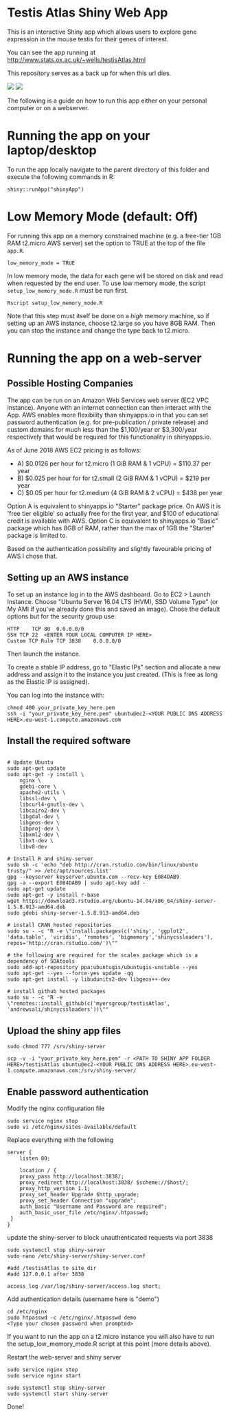 # Testis Atlas Shiny Web App

This is an interactive Shiny app which allows users to explore gene expression in the mouse testis for their genes of interest.

You can see the app running at http://www.stats.ox.ac.uk/~wells/testisAtlas.html

This repository serves as a back up for when this url dies.

![](Screenshot1.png)
![](Screenshot2.png)

The following is a guide on how to run this app either on your personal computer or on a webserver.


# Running the app on your laptop/desktop

To run the app locally navigate to the parent directory of this folder and execute the following commands in R:

```{r}
shiny::runApp("shinyApp")
```

# Low Memory Mode (default: Off)


For running this app on a memory constrained machine (e.g. a free-tier 1GB RAM t2.micro AWS server) set the option to TRUE at the top of the file `app.R`.

```{r}
low_memory_mode = TRUE
```

In low memory mode, the data for each gene will be stored on disk and read when requested by the end user.
To use low memory mode, the script `setup_low_memory_mode.R` must be run first.

```{r}
Rscript setup_low_memory_mode.R
```

Note that this step must itself be done on a *high* memory machine, so if setting up an AWS instance, choose t2.large so you have 8GB RAM. Then you can stop the instance and change the type back to t2.micro.

# Running the app on a web-server

## Possible Hosting Companies

The app can be run on an Amazon Web Services web server (EC2 VPC instance). Anyone with an internet connection can then interact with the App. AWS enables more flexibility than shinyapps.io in that you can set password authentication (e.g. for pre-publication / private release) and custom domains for much less than the $1,100/year or $3,300/year respectively that would be required for this functionality in shinyapps.io.

As of June 2018 AWS EC2 pricing is as follows:

- A) $0.0126 per hour for t2.micro (1 GiB RAM & 1 vCPU) = $110.37 per year
- B) $0.025 per hour for for t2.small (2 GiB RAM & 1 vCPU) = $219 per year
- C) $0.05 per hour for t2.medium (4 GiB RAM & 2 vCPU) = $438 per year

Option A is equivalent to shinyapps.io "Starter" package price. On AWS it is 'free tier eligible' so actually free for the first year, and $100 of educational credit is available with AWS.
Option C is equivalent to shinyapps.io "Basic" package which has 8GB of RAM, rather than the max of 1GB the "Starter" package is limited to.

Based on the authentication possibility and slightly favourable pricing of AWS I chose that.

## Setting up an AWS instance

To set up an instance log in to the AWS dashboard. Go to EC2 > Launch Instance.
Choose "Ubuntu Server 16.04 LTS (HVM), SSD Volume Type" (or My AMI if you've already done this and saved an image).
Chose the default options but for the security group use: 

```
HTTP	TCP	80	0.0.0.0/0
SSH	TCP	22	<ENTER YOUR LOCAL COMPUTER IP HERE>
Custom TCP Rule	TCP	3838	0.0.0.0/0
```

Then launch the instance.

To create a stable IP address, go to "Elastic IPs" section and allocate a new address and assign it to the instance you just created. (This is free as long as the Elastic IP is assigned).

You can log into the instance with:
```{bash}
chmod 400 your_private_key_here.pem
ssh -i "your_private_key_here.pem" ubuntu@ec2-<YOUR PUBLIC DNS ADDRESS HERE>.eu-west-1.compute.amazonaws.com
```

## Install the required software

```{bash}

# Update Ubuntu
sudo apt-get update
sudo apt-get -y install \
    nginx \
    gdebi-core \
    apache2-utils \
    libssl-dev \
    libcurl4-gnutls-dev \
    libcairo2-dev \
    libgdal-dev \
    libgeos-dev \
    libproj-dev \
    libxml2-dev \
    libxt-dev \
    libv8-dev

# Install R and shiny-server
sudo sh -c 'echo "deb http://cran.rstudio.com/bin/linux/ubuntu trusty/" >> /etc/apt/sources.list'
gpg --keyserver keyserver.ubuntu.com --recv-key E084DAB9
gpg -a --export E084DAB9 | sudo apt-key add -
sudo apt-get update
sudo apt-get -y install r-base
wget https://download3.rstudio.org/ubuntu-14.04/x86_64/shiny-server-1.5.8.913-amd64.deb
sudo gdebi shiny-server-1.5.8.913-amd64.deb

# install CRAN hosted repositories
sudo su - -c "R -e \"install.packages(c('shiny', 'ggplot2', 'data.table', 'viridis', 'remotes', 'bigmemory','shinycssloaders'), repos='http://cran.rstudio.com/')\""

# the following are required for the scales package which is a dependency of SDAtools
sudo add-apt-repository ppa:ubuntugis/ubuntugis-unstable --yes
sudo apt-get --yes --force-yes update -qq
sudo apt-get install -y libudunits2-dev libgeos++-dev

# install github hosted packages
sudo su - -c "R -e \"remotes::install_github(c('myersgroup/testisAtlas', 'andrewsali/shinycssloaders'))\""
```

## Upload the shiny app files

```{bash}
sudo chmod 777 /srv/shiny-server

scp -v -i "your_private_key_here.pem" -r <PATH TO SHINY APP FOLDER HERE>/testisAtlas ubuntu@ec2-<YOUR PUBLIC DNS ADDRESS HERE>.eu-west-1.compute.amazonaws.com:/srv/shiny-server/

```

## Enable password authentication

Modify the nginx configuration file

```{bash}
sudo service nginx stop
sudo vi /etc/nginx/sites-available/default
```

Replace everything with the following

```{bash}
server {
    listen 80;

    location / {
    proxy_pass http://localhost:3838/;
    proxy_redirect http://localhost:3838/ $scheme://$host/;
    proxy_http_version 1.1;
    proxy_set_header Upgrade $http_upgrade;
    proxy_set_header Connection "upgrade";
    auth_basic "Username and Password are required";
    auth_basic_user_file /etc/nginx/.htpasswd;
 }
}
```

update the shiny-server to block unauthenticated requests via port 3838

```{bash}
sudo systemctl stop shiny-server
sudo nano /etc/shiny-server/shiny-server.conf

#add /testisAtlas to site_dir
#add 127.0.0.1 after 3838

access_log /var/log/shiny-server/access.log short;
```

Add authentication details (username here is "demo")

```{bash}
cd /etc/nginx
sudo htpasswd -c /etc/nginx/.htpasswd demo
<Type your chosen password when prompted>
```

If you want to run the app on a t2.micro instance you will also have to run the setup_low_memory_mode.R script at this point (more details above).

Restart the web-server and shiny server

```{bash}
sudo service nginx stop
sudo service nginx start

sudo systemctl stop shiny-server
sudo systemctl start shiny-server
```


Done!